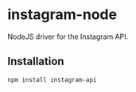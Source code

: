 # instagram-node

NodeJS driver for the Instagram API.

## Installation

`npm install instagram-api`

